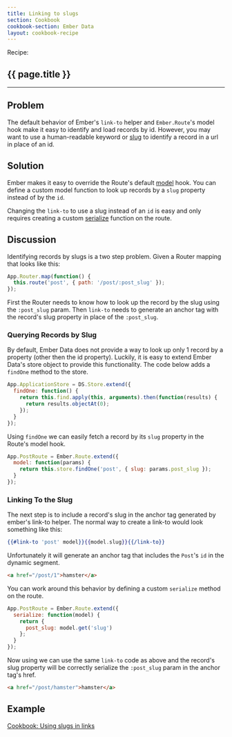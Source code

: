 ```yaml
---
title: Linking to slugs
section: Cookbook
cookbook-section: Ember Data
layout: cookbook-recipe
---
```

<span class="recipe-label">Recipe:</span>
## {{ page.title }}
-----
## Problem

The default behavior of Ember's `link-to` helper and `Ember.Route`'s
model hook make it easy to identify and load records by id. However,
you may want to use a human-readable keyword or [slug][1] to identify
a record in a url in place of an id.

## Solution

Ember makes it easy to override the Route's default
[model](http://emberjs.com/api/classes/Ember.Route.html#method_model)
hook. You can define a custom model function to look up records by a
`slug` property instead of by the `id`.

Changing the `link-to` to use a slug instead of an `id` is easy and
only requires creating a custom
[serialize](http://emberjs.com/api/classes/Ember.Route.html#method_serialize)
function on the route.

## Discussion

Identifying records by slugs is a two step problem. Given a Router
mapping that looks like this:

```js
App.Router.map(function() {
  this.route('post', { path: '/post/:post_slug' });
});
```

First the Router needs to know how to look up the record by the slug
using the `:post_slug` param. Then `link-to` needs to generate an
anchor tag with the record's slug property in place of the
`:post_slug`.


### Querying Records by Slug

By default, Ember Data does not provide a way to look up only 1 record
by a property (other then the id property). Luckily, it is easy to
extend Ember Data's store object to provide this functionality. The
code below adds a `findOne` method to the store.

```js
App.ApplicationStore = DS.Store.extend({
  findOne: function() {
    return this.find.apply(this, arguments).then(function(results) {
      return results.objectAt(0);
    });
  }
});
```

Using `findOne` we can easily fetch a record by its `slug` property in
the Route's model hook.

```js
App.PostRoute = Ember.Route.extend({
  model: function(params) {
    return this.store.findOne('post', { slug: params.post_slug });
  }
});
```

### Linking To the Slug

The next step is to include a record's slug in the anchor tag
generated by ember's link-to helper. The normal way to create a
link-to would look something like this:

```handlebars
{{#link-to 'post' model}}{{model.slug}}{{/link-to}}
```

Unfortunately it will generate an anchor tag that includes the `Post`'s
`id` in the dynamic segment.

```html
<a href="/post/1">hamster</a>
```

You can work around this behavior by defining a custom `serialize`
method on the route.

```js
App.PostRoute = Ember.Route.extend({
  serialize: function(model) {
    return {
      post_slug: model.get('slug')
    };
  }
});
```

Now using we can use the same `link-to` code as above and the
record's slug property will be correctly serialize the `:post_slug`
param in the anchor tag's href.


```html
<a href="/post/hamster">hamster</a>
```

## Example
<a class="jsbin-embed" href="http://emberjs.jsbin.com/sihubaza/1/edit?output">
Cookbook: Using slugs in links
</a>


  [1]: https://en.wikipedia.org/wiki/Slug_(web_publishing)#Slug
